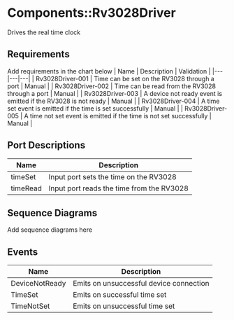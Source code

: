 # Components::Rv3028Driver

Drives the real time clock

## Requirements
Add requirements in the chart below
| Name | Description | Validation |
|---|---|---|
| Rv3028Driver-001 | Time can be set on the RV3028 through a port | Manual |
| Rv3028Driver-002 | Time can be read from the RV3028 through a port | Manual |
| Rv3028Driver-003 | A device not ready event is emitted if the RV3028 is not ready | Manual |
| Rv3028Driver-004 | A time set event is emitted if the time is set successfully | Manual |
| Rv3028Driver-005 | A time not set event is emitted if the time is not set successfully | Manual |

## Port Descriptions
| Name | Description |
|---|---|
| timeSet | Input port sets the time on the RV3028 |
| timeRead | Input port reads the time from the RV3028 |

## Sequence Diagrams
Add sequence diagrams here

## Events
| Name | Description |
|---|---|
| DeviceNotReady | Emits on unsuccessful device connection |
| TimeSet | Emits on successful time set |
| TimeNotSet | Emits on unsuccessful time set |

